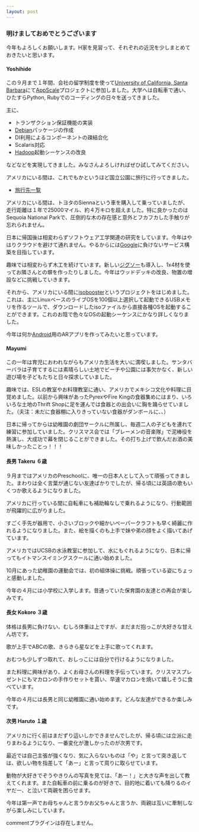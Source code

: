 ```yaml
---
layout: post
---
```

<h3>明けましておめでとうございます</h3>
<p>今年もよろしくお願いします。H家を見習って、それぞれの近況を少しまとめておきたいと思います。</p>
<h4>Yoshihide</h4>
<p>この９月まで１年間、会社の留学制度を使って<a href="http://www.ucsb.edu/">University of California, Santa Barbara</a>にて<a href="http://appscale.cs.ucsb.edu/">AppScale</a>プロジェクトに参加しました。大学へは自転車で通い、ひたすらPython, Rubyでのコーディングの日々を送ってきました。</p>
<p>主に、</p>
<ul>
<li>トランザクション保証機能の実装</li>
<li><a href="http://www.debian.org/">Debian</a>パッケージの作成</li>
<li>DI利用によるコンポーネントの疎結合化</li>
<li>Scalaris対応</li>
<li><a href="http://hadoop.apache.org/core/">Hadoop</a>起動シーケンスの改良</li>
</ul>
<p>などなどを実現してきました。みなさんよろしければぜひ試してみてください。</p>
<p>アメリカにいる間は、これでもかというほど国立公園に旅行に行ってきました。</p>
<ul>
<li><a href="http://maps.google.com/maps/ms?ie=UTF8&hl=en&msa=0&msid=218079055128666445193.000491366480e0b1742b8&z=4">旅行先一覧</a></li>
</ul>
<p>アメリカにいる間は、トヨタのSiennaという車を購入して乗っていましたが、走行距離は１年で25000マイル、約４万キロを超えました。特に良かったのはSequoia National Parkで、圧倒的な木の存在感と意外とフカフカした手触りが忘れられません。</p>
<p>日本に帰国後は相変わらずソフトウェア工学関連の研究をしています。今年はやはりクラウドを避けて通れません。やるからには<a href="http://www.google.co.jp/">Google</a>に負けないサービス構築を目指しています。</p>
<p>趣味では相変わらず木工を続けています。新しい<a href="/?page=Panasonic+EZT510X" class="wikipage">ジグソー</a>も導入し、1x4材を使ってお隣さんとの塀を作ったりしました。今年はウッドデッキの改良、物置の増設などに挑戦していきます。</p>
<p>それから、アメリカにいる間に<a href="/?page=Linux%2F%CA%A3%BF%F4OS%A4%F2%B5%AF%C6%B0%A4%C7%A4%AD%A4%EB%A5%E9%A5%A4%A5%D6USB%A4%CE%BA%EE%C0%AE" class="wikipage">isobooster</a>というプロジェクトをはじめました。これは、主にLinuxベースのライブOSを100個以上選択して起動できるUSBメモリを作るツールで、ダウンロードしたisoファイルから直接各種OSを起動することができます。これのお陰で色々なOSの起動シーケンスにかなり詳しくなりました。</p>
<p>今年は何か<a href="http://www.android.com/">Android</a>用のARアプリを作ってみたいと思っています。</p>
<h4>Mayumi</h4>
<p>この一年は育児におわれながらもアメリカ生活を大いに満喫しました。サンタバーバラは子育てするには素晴らしい土地でビーチや公園には事欠かなく、新しい遊び場を子どもたちと日々探求していました。</p>
<p>趣味では、ESLの教室やお料理教室に通い、アメリカでメキシコ文化や料理に目覚めました。以前から興味があったPyrexやFire Kingの食器集めにはまり、いろいろな土地のThrift Shopに足を運んでは食器との出会いに胸を踊らせていました。（夫注：未だに食器棚に入りきっていない食器がダンボールに、、）</p>
<p>日本に帰ってからは幼稚園の劇団サークルに所属し、毎週二人の子どもを連れて練習に参加していました。クリスマス会では「ブレーメンの音楽隊」で泥棒役を熱演し、大成功で幕を閉じることができました。その打ち上げで飲んだお酒の美味しかったことっ！！！</p>
<h4>長男 Takeru ６歳</h4>
<p>９月まではアメリカのPreschoolに、唯一の日本人として入って頑張ってきました。まわりは全く言葉が通じない友達ばかりでしたが、帰る頃には英語の歌もいくつか歌えるようになりました。</p>
<p>アメリカに行っている間に自転車にも補助輪なしで乗れるようになり、行動範囲が飛躍的に広がりました。</p>
<p>すごく手先が器用で、小さいブロックや細かいペーパークラフトも早く綺麗に作れるようになりました。また、絵を描くのも上手で妹や弟の顔をよく描いてあげています。</p>
<p>アメリカではUCSBの水泳教室に参加して、水にもぐれるようになり、日本に帰ってもイトマンスイミングスクールに通い始めました。</p>
<p>10月にあった幼稚園の運動会では、初の組体操に挑戦。頑張っている姿にちょっと感動しました。</p>
<p>今年の４月には小学校に入学します。昔通っていた保育園の友達との再会が楽しみです。</p>
<h4>長女 Kokoro ３歳</h4>
<p>体格は長男に負けない、むしろ体重は上ですが、まだまだ抱っこが大好きな甘えん坊です。</p>
<p>歌が上手でABCの歌、きらきら星などを上手に歌ってくれます。</p>
<p>おむつも少しずつ取れて、おしっこには自分で行けるようになりました。</p>
<p>また料理に興味があり、よくお母さんの料理を手伝っています。クリスマスプレゼントにもマカロンの手作りセットを貰い、早速マカロンを焼いて嬉しそうに食べています。</p>
<p>今年の４月には長男と同じ幼稚園に通い始めます。どんな友達ができるか楽しみです。</p>
<h4>次男 Haruto １歳</h4>
<p>アメリカに行く前はまだずり這いしかできませんでしたが、帰る頃には立派に走りまわるようになり、一番変化が激しかったのが次男です。</p>
<p>最近では自己主張が強くなり、気に入らないものは「や」と言って突き返しては、欲しい物を指差して「あー」と言って周りに取らせています。</p>
<p>動物が大好きでぞうやきりんの写真を見ては、「あー！」と大きな声を出して教えてくれます。また自転車の前に乗るのが好きで、目的地に着いても降りるのイヤだー、と泣いて両親を困らせます。</p>
<p>今年は第一声でお母ちゃんと言うかお父ちゃんと言うか、両親は互いに牽制しながら楽しみにしています。</p>
<p><span class="error">commentプラグインは存在しません。</span> </p>
